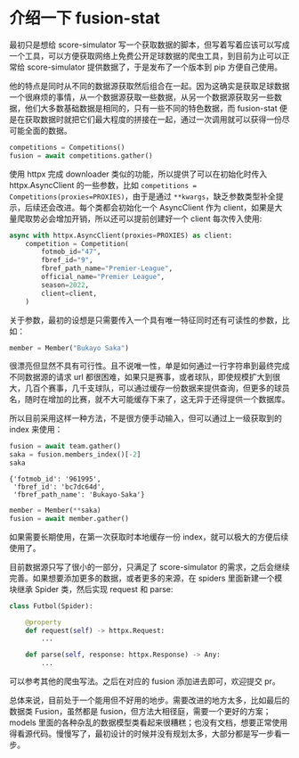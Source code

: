 # 介绍一下 fusion-stat

最初只是想给 score-simulator 写一个获取数据的脚本，但写着写着应该可以写成一个工具，可以方便获取网络上免费公开足球数据的爬虫工具，到目前为止可以正常给 score-simulator 提供数据了，于是发布了一个版本到 pip 方便自己使用。

他的特点是同时从不同的数据源获取然后组合在一起。因为这确实是获取足球数据一个很麻烦的事情，从一个数据源获取一些数据，从另一个数据源获取另一些数据，他们大多数基础数据是相同的，只有一些不同的特色数据，而 fusion-stat 便是在获取数据时就把它们最大程度的拼接在一起，通过一次调用就可以获得一份尽可能全面的数据。

```python
competitions = Competitions()
fusion = await competitions.gather()
```

使用 httpx 完成 downloader 类似的功能，所以提供了可以在初始化时传入 httpx.AsyncClient 的一些参数，比如 `competitions = Competitions(proxies=PROXIES)`，由于是通过 `**kwargs`，缺乏参数类型补全提示，后续还会改进。每个类都会初始化一个 AsyncClient 作为 client，如果是大量爬取势必会增加开销，所以还可以提前创建好一个 client 每次传入使用:

```python
async with httpx.AsyncClient(proxies=PROXIES) as client:
    competition = Competition(
        fotmob_id="47", 
        fbref_id="9", 
        fbref_path_name="Premier-League",
        official_name="Premier League",
        season=2022,
        client=client,
    )
```

关于参数，最初的设想是只需要传入一个具有唯一特征同时还有可读性的参数，比如：

```python
member = Member("Bukayo Saka")
```

很漂亮但显然不具有可行性。且不说唯一性，单是如何通过一行字符串到最终完成不同数据源的请求 url 都很困难，如果只是赛事，或者球队，即使规模扩大到很大，几百个赛事，几千支球队，可以通过缓存一份数据来提供查询，但更多的球员名，随时在增加的比赛，就不大可能缓存下来了，这无异于还得提供一个数据库。

所以目前采用这样一种方法，不是很方便手动输入，但可以通过上一级获取到的 index 来使用：

```python
fusion = await team.gather()
saka = fusion.members_index()[-2]
saka
```

```
{'fotmob_id': '961995',
 'fbref_id': 'bc7dc64d',
 'fbref_path_name': 'Bukayo-Saka'}
```

```python
member = Member(**saka)
fusion = await member.gather()
```

如果需要长期使用，在第一次获取时本地缓存一份 index，就可以极大的方便后续使用了。

目前数据源只写了很小的一部分，只满足了 score-simulator 的需求，之后会继续完善。如果想要添加更多的数据，或者更多的来源，在 spiders 里面新建一个模块继承 Spider 类，然后实现 request 和 parse:

```python
class Futbol(Spider):

    @property
    def request(self) -> httpx.Request:
        ...

    def parse(self, response: httpx.Response) -> Any:
        ...
```

可以参考其他的爬虫写法。之后在对应的 fusion 添加进去即可，欢迎提交 pr。

总体来说，目前处于一个能用但不好用的地步。需要改进的地方太多，比如最后的数据类 Fusion，虽然都是 fusion，但方法大相径庭，需要一个更好的方案；models 里面的各种杂乱的数据模型类看起来很糟糕；也没有文档，想要正常使用得看源代码。慢慢写了，最初设计的时候并没有规划太多，大部分都是写一步看一步。
